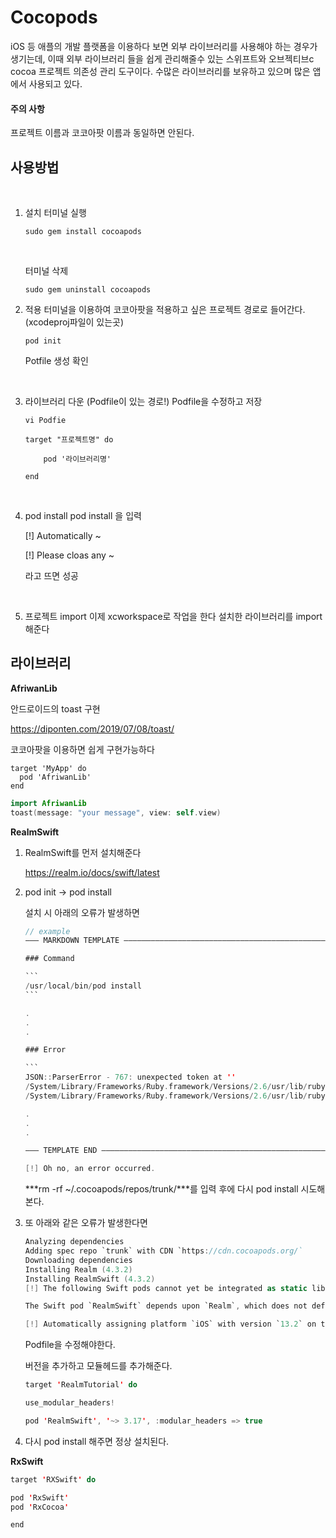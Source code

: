 # Cocopods
iOS 등 애플의 개발 플랫폼을 이용하다 보면 외부 라이브러리를 사용해야 하는 경우가 생기는데, 이때 외부 라이브러리 들을 쉽게 관리해줄수 있는 스위프트와 오브젝티브c cocoa 프로젝트 의존성 관리 도구이다. 수많은 라이브러리를 보유하고 있으며 많은 앱에서 사용되고 있다.

#### 주의 사항

프로젝트 이름과 코코아팟 이름과 동일하면 안된다.

## 사용방법

<br>

1. 설치
    터미널 실행
    
    ```plain Text
    sudo gem install cocoapods
    ```
    <br>
    
    터미널 삭제
    
    ```swif
    sudo gem uninstall cocoapods
    ```
    
2. 적용
    터미널을 이용하여 코코아팟을 적용하고 싶은 프로젝트 경로로 들어간다. (xcodeproj파일이 있는곳)
    
    ```plain Text
    pod init
    ```
    Potfile 생성 확인
    
    <br>
    
3. 라이브러리 다운
    (Podfile이 있는 경로!) Podfile을 수정하고 저장
    ```plain Text
    vi Podfie

    target "프로젝트명" do

        pod '라이브러리명'

    end
    ```
    <br>
    
4. pod install
    pod install 을 입력
    
    [!] Automatically ~
    
    [!] Please cloas any ~
    
    라고 뜨면 성공
    
    <br>
    
5. 프로젝트 import
    이제 xcworkspace로 작업을 한다
    설치한 라이브러리를 import 해준다

## 라이브러리


**AfriwanLib**

안드로이드의 toast 구현

https://diponten.com/2019/07/08/toast/

코코아팟을 이용하면 쉽게 구현가능하다
```plain Text
target 'MyApp' do
  pod 'AfriwanLib'
end
```
```swift
import AfriwanLib
toast(message: "your message", view: self.view)
```

**RealmSwift**

1. RealmSwift를 먼저 설치해준다

   https://realm.io/docs/swift/latest

2. pod init -> pod install

   설치 시 아래의 오류가 발생하면

   ```swift
   // example
   ――― MARKDOWN TEMPLATE ―――――――――――――――――――――――――――――――――――――――――――――――――――――――――――
   
   ### Command
   
   ​```
   /usr/local/bin/pod install
   ​```
   
   .
   .
   .
   
   ### Error
   
   ​```
   JSON::ParserError - 767: unexpected token at ''
   /System/Library/Frameworks/Ruby.framework/Versions/2.6/usr/lib/ruby/2.6.0/json/common.rb:156:in `parse'
   /System/Library/Frameworks/Ruby.framework/Versions/2.6/usr/lib/ruby/2.6.0/json/common.rb:156:in `parse'
   
   .
   .
   .
   
   ――― TEMPLATE END ――――――――――――――――――――――――――――――――――――――――――――――――――――――――――――――――
   
   [!] Oh no, an error occurred.
   ```

   ***rm -rf ~/.cocoapods/repos/trunk/***를 입력 후에 다시 pod install 시도해본다.

3. 또 아래와 같은 오류가 발생한다면

   ```swift
   Analyzing dependencies
   Adding spec repo `trunk` with CDN `https://cdn.cocoapods.org/`
   Downloading dependencies
   Installing Realm (4.3.2)
   Installing RealmSwift (4.3.2)
   [!] The following Swift pods cannot yet be integrated as static libraries:
   
   The Swift pod `RealmSwift` depends upon `Realm`, which does not define modules. To opt into those targets generating module maps (which is necessary to import them from Swift when building as static libraries), you may set `use_modular_headers!` globally in your Podfile, or specify `:modular_headers => true` for particular dependencies.
   
   [!] Automatically assigning platform `iOS` with version `13.2` on target `RealmTutorial` because no platform was specified. Please specify a platform for this target in your Podfile. See `https://guides.cocoapods.org/syntax/podfile.html#platform`.
   ```

   Podfile을 수정해야한다.

   버전을 추가하고 모듈헤드를 추가해준다.

   ```swift
   target 'RealmTutorial' do                                                       
   
   use_modular_headers!                                                            
   
   pod 'RealmSwift', '~> 3.17', :modular_headers => true
   ```

4. 다시 pod install 해주면 정상 설치된다.

**RxSwift**

```swift
target 'RXSwift' do

pod 'RxSwift'
pod 'RxCocoa'

end
```


